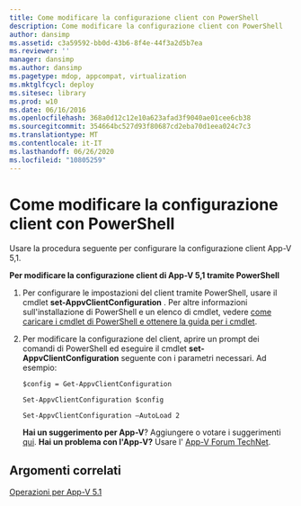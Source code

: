 ```yaml
---
title: Come modificare la configurazione client con PowerShell
description: Come modificare la configurazione client con PowerShell
author: dansimp
ms.assetid: c3a59592-bb0d-43b6-8f4e-44f3a2d5b7ea
ms.reviewer: ''
manager: dansimp
ms.author: dansimp
ms.pagetype: mdop, appcompat, virtualization
ms.mktglfcycl: deploy
ms.sitesec: library
ms.prod: w10
ms.date: 06/16/2016
ms.openlocfilehash: 368a0d12c12e10a623afad3f9040ae01cee6cb38
ms.sourcegitcommit: 354664bc527d93f80687cd2eba70d1eea024c7c3
ms.translationtype: MT
ms.contentlocale: it-IT
ms.lasthandoff: 06/26/2020
ms.locfileid: "10805259"
---
```

# Come modificare la configurazione client con PowerShell


Usare la procedura seguente per configurare la configurazione client App-V 5,1.

**Per modificare la configurazione client di App-V 5,1 tramite PowerShell**

1.  Per configurare le impostazioni del client tramite PowerShell, usare il cmdlet **set-AppvClientConfiguration** . Per altre informazioni sull'installazione di PowerShell e un elenco di cmdlet, vedere [come caricare i cmdlet di PowerShell e ottenere la guida per i cmdlet](how-to-load-the-powershell-cmdlets-and-get-cmdlet-help-51.md).

2.  Per modificare la configurazione del client, aprire un prompt dei comandi di PowerShell ed eseguire il cmdlet **set-AppvClientConfiguration** seguente con i parametri necessari. Ad esempio:

    `$config = Get-AppvClientConfiguration`

    `Set-AppvClientConfiguration $config`

    `Set-AppvClientConfiguration –AutoLoad 2`

    **Hai un suggerimento per App-V**? Aggiungere o votare i suggerimenti [qui](http://appv.uservoice.com/forums/280448-microsoft-application-virtualization). **Hai un problema con l'App-V?** Usare l' [App-V Forum TechNet](https://social.technet.microsoft.com/Forums/home?forum=mdopappv).

## Argomenti correlati


[Operazioni per App-V 5.1](operations-for-app-v-51.md)

 

 





